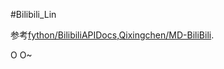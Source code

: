 #Bilibili_Lin

参考[fython/BilibiliAPIDocs](https://github.com/fython/BilibiliAPIDocs),[Qixingchen/MD-BiliBili](https://github.com/Qixingchen/MD-BiliBili).

O  O~
